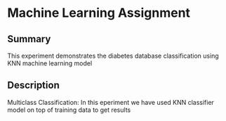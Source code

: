 # Machine Learning Assignment

## Summary
This experiment demonstrates the diabetes database classification using KNN machine learning model


## Description

Multiclass Classification:
In this eperiment we have used KNN classifier model on top of training data to get results
